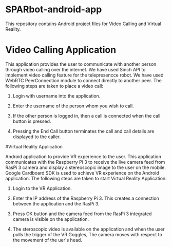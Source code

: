 # SPARbot-android-app

This repository contains Android project files for Video Calling and Virtual Reality.

# Video Calling Application

This application provides the user to communicate with another person through video calling over the internet. We have used Sinch API to implement video calling feature for the telepresencce robot. We have used WebRTC PeerConnection module to connect directly to another peer. The following steps are taken to place a video call:

1) Login with username into the application.

2) Enter the username of the person whom you wish to call.

3) If the other person is logged in, then a call is connected when the call button is pressed.

4) Pressing the End Call button terminates the call and call details are displayed to the caller.

#Virtual Reality Application

Android application to provide VR experience to the user. This application communicates with the Raspberry Pi 3 to receive the live camera feed from RasPi 3 camera and display a stereoscopic image to the user on the mobile. Google Cardboard SDK is used to achieve VR experience on the Android application. The following steps are taken to start Virtual Reality Application:

1) Login to the VR Application.

2) Enter the IP address of the Raspberry Pi 3. This creates a connection between the application and the RasPi 3.

3) Press OK button and the camera feed from the RasPi 3 integrated camera is visible on the application.

4) The steroscopic video is available on the application and when the user pulls the trigger of the VR Goggles, The camera moves with respect to the movement of the uer's head.

